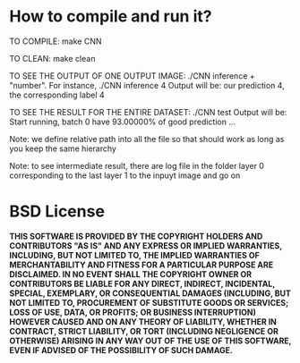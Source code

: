# How to compile and run it?

TO COMPILE: make CNN

TO CLEAN: make clean

TO SEE THE OUTPUT OF ONE OUTPUT IMAGE: ./CNN inference + "number". For instance, ./CNN inference 4
	Output will be: our prediction 4, the corresponding label 4

TO SEE THE RESULT FOR THE ENTIRE DATASET: ./CNN test
	Output will be: Start running, batch 0 have 93.00000% of good prediction ... 

Note: we define relative path into all the file so that should work as long as you keep the same hierarchy

Note: to see intermediate result, there are log file in the folder layer
	0 corresponding to the last layer
	1 to the inpuyt image and go on 

# BSD License

**THIS SOFTWARE IS PROVIDED BY THE COPYRIGHT HOLDERS AND CONTRIBUTORS "AS IS" AND ANY EXPRESS OR IMPLIED WARRANTIES, INCLUDING, BUT NOT LIMITED TO, THE IMPLIED WARRANTIES OF MERCHANTABILITY AND FITNESS FOR A PARTICULAR PURPOSE ARE DISCLAIMED. IN NO EVENT SHALL THE COPYRIGHT OWNER OR CONTRIBUTORS BE LIABLE FOR ANY DIRECT, INDIRECT, INCIDENTAL, SPECIAL, EXEMPLARY, OR CONSEQUENTIAL DAMAGES (INCLUDING, BUT NOT LIMITED TO, PROCUREMENT OF SUBSTITUTE GOODS OR SERVICES; LOSS OF USE, DATA, OR PROFITS; OR BUSINESS INTERRUPTION) HOWEVER CAUSED AND ON ANY THEORY OF LIABILITY, WHETHER IN CONTRACT, STRICT LIABILITY, OR TORT (INCLUDING NEGLIGENCE OR OTHERWISE) ARISING IN ANY WAY OUT OF THE USE OF THIS SOFTWARE, EVEN IF ADVISED OF THE POSSIBILITY OF SUCH DAMAGE.**
